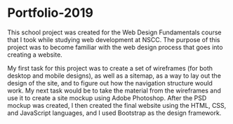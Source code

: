 # Portfolio-2019
This school project was created for the Web Design Fundamentals course that I took while studying web development at NSCC. The purpose of this project was to become familiar with the web design process that goes into creating a website.

My first task for this project was to create a set of wireframes (for both desktop and mobile designs), as well as a sitemap, as a way to lay out the design of the site, and to figure out how the navigation structure would work. My next task would be to take the material from the wireframes and use it to create a site mockup using Adobe Photoshop. After the PSD mockup was created, I then created the final website using the HTML, CSS, and JavaScript languages, and I used Bootstrap as the design framework.
